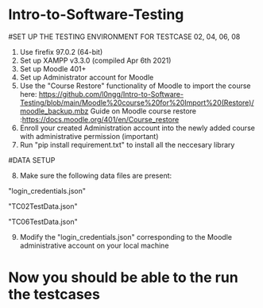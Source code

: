 # Intro-to-Software-Testing

#SET UP THE TESTING ENVIRONMENT FOR TESTCASE 02, 04, 06, 08

1. Use firefix 97.0.2 (64-bit)
2. Set up XAMPP v3.3.0 (compiled Apr 6th 2021)
3. Set up Moodle 401+
4. Set up Administrator account for Moodle
5. Use the "Course Restore" functionality of Moodle to import the course here: https://github.com/l0ngg/Intro-to-Software-Testing/blob/main/Moodle%20course%20for%20Import%20(Restore)/moodle_backup.mbz
Guide on Moodle course restore :https://docs.moodle.org/401/en/Course_restore
6. Enroll your created Administration account into the newly added course with administrative permission (important)
7. Run "pip install requirement.txt" to install all the neccesary library

#DATA SETUP

8. Make sure the following data files are present:

"login_credentials.json"

"TC02TestData.json"

"TC06TestData.json"

9. Modify the "login_credentials.json" corresponding to the Moodle administrative account on your local machine

# Now you should be able to the run the testcases
